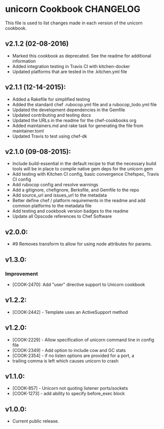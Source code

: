 # unicorn Cookbook CHANGELOG
This file is used to list changes made in each version of the unicorn cookbook.

## v2.1.2 (02-08-2016)
- Marked this cookbook as deprecated. See the readme for additional information
- Added integration testing in Travis CI with kitchen-docker
- Updated platforms that are tested in the .kitchen.yml file

## v2.1.1 (12-14-2015):
- Added a Rakefile for simplified testing
- Added the standard chef .rubocop.yml file and a rubocop_todo.yml file
- Updated the development dependencies in the Gemfile
- Updated contributing and testing docs
- Updated the URLs in the readme for the chef-cookbooks org
- Added maintainers.md and rake task for generating the file from maintainer.toml
- Updated Travis to test using chef-dk

## v2.1.0 (09-08-2015):
- Include build-essential in the default recipe to that the necessary build tools will be in place to compile native gem deps for the unicorn gem
- Add testing with Kitchen CI config, basic convergence Chefspec, Travis CI config
- Add rubocop config and resolve warnings
- Add a gitignore, chefignore, Berksfile, and Gemfile to the repo
- Add source_url and issues_url to the metadata
- Better define chef / platform requirements in the readme and add common platforms to the metadata file
- Add testing and cookbook version badges to the readme
- Update all Opscode references to Chef Software

## v2.0.0:
- #9 Removes transform to allow for using node attributes for params.

## v1.3.0:
### Improvement
- [COOK-2470]: Add "user" directive support to Unicorn cookbook

## v1.2.2:
- [COOK-2442] - Template uses an ActiveSupport method

## v1.2.0:
- [COOK-2229] - Allow specification of unicorn command line in config file
- [COOK-2349] - Add option to include cow and GC stats
- [COOK-2354] - if no listen options are provided for a port, a
- trailing comma is left which causes unicorn to crash

## v1.1.0:
- [COOK-857] - Unicorn not quoting listener ports/sockets
- [COOK-1273] - add ability to specify before_exec block

## v1.0.0:
- Current public release.
